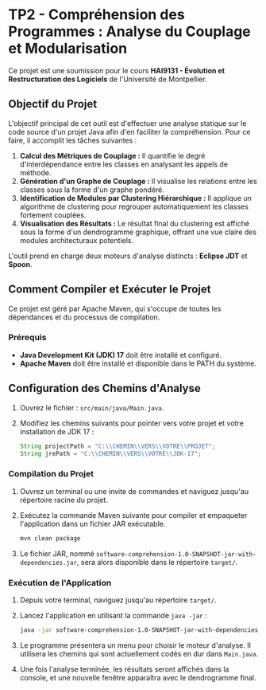 
# TP2 - Compréhension des Programmes : Analyse du Couplage et Modularisation

Ce projet est une soumission pour le cours **HAI9131 - Évolution et Restructuration des Logiciels** de l'Université de Montpellier.

## Objectif du Projet

L'objectif principal de cet outil est d'effectuer une analyse statique sur le code source d'un projet Java afin d'en faciliter la compréhension. Pour ce faire, il accomplit les tâches suivantes :

1.  **Calcul des Métriques de Couplage :** Il quantifie le degré d'interdépendance entre les classes en analysant les appels de méthode.
2.  **Génération d'un Graphe de Couplage :** Il visualise les relations entre les classes sous la forme d'un graphe pondéré.
3.  **Identification de Modules par Clustering Hiérarchique :** Il applique un algorithme de clustering pour regrouper automatiquement les classes fortement couplées.
4.  **Visualisation des Résultats :** Le résultat final du clustering est affiché sous la forme d'un dendrogramme graphique, offrant une vue claire des modules architecturaux potentiels.

L'outil prend en charge deux moteurs d'analyse distincts : **Eclipse JDT** et **Spoon**.


## Comment Compiler et Exécuter le Projet

Ce projet est géré par Apache Maven, qui s'occupe de toutes les dépendances et du processus de compilation.

### Prérequis

*   **Java Development Kit (JDK) 17** doit être installé et configuré.
*   **Apache Maven** doit être installé et disponible dans le PATH du système.


## Configuration des Chemins d'Analyse

1.  Ouvrez le fichier : `src/main/java/Main.java`.
2.  Modifiez les chemins suivants pour pointer vers votre projet et votre installation de JDK 17 :

    ```java
    String projectPath = "C:\\CHEMIN\\VERS\\VOTRE\\PROJET";
    String jrePath = "C:\\CHEMIN\\VERS\\VOTRE\\JDK-17";
    ```


### Compilation du Projet

1.  Ouvrez un terminal ou une invite de commandes et naviguez jusqu'au répertoire racine du projet.
2.  Exécutez la commande Maven suivante pour compiler et empaqueter l'application dans un fichier JAR exécutable.

    ```bash
    mvn clean package
    ```

3.  Le fichier JAR, nommé `software-comprehension-1.0-SNAPSHOT-jar-with-dependencies.jar`, sera alors disponible dans le répertoire `target/`.

### Exécution de l'Application

1.  Depuis votre terminal, naviguez jusqu'au répertoire `target/`.
2.  Lancez l'application en utilisant la commande `java -jar` :

    ```bash
    java -jar software-comprehension-1.0-SNAPSHOT-jar-with-dependencies.jar
    ```

3.  Le programme présentera un menu pour choisir le moteur d'analyse. Il utilisera les chemins qui sont actuellement codés en dur dans `Main.java`.

4.  Une fois l'analyse terminée, les résultats seront affichés dans la console, et une nouvelle fenêtre apparaîtra avec le dendrogramme final.
